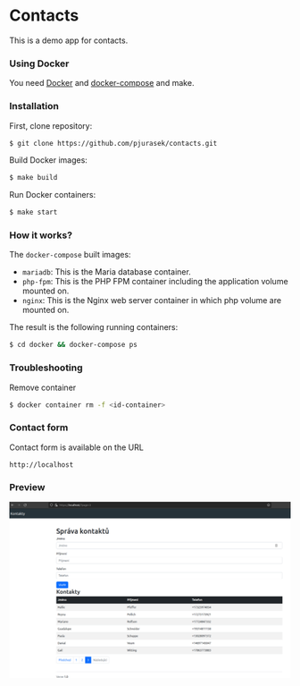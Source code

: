 # Contacts

This is a demo app for contacts.

### Using Docker

You need  [Docker](https://github.com/docker/docker) and  [docker-compose](https://github.com/docker/compose) and make.

### Installation

First, clone repository:

```bash
$ git clone https://github.com/pjurasek/contacts.git
```

Build Docker images:

```bash
$ make build
```

Run Docker containers:

```bash
$ make start
```

### How it works?

The `docker-compose` built images:
- `mariadb`: This is the Maria database container.
- `php-fpm`: This is the PHP FPM container including the application volume mounted on.
- `nginx`: This is the Nginx web server container in which php volume are mounted on.

The result is the following running containers:
```bash
$ cd docker && docker-compose ps
```

### Troubleshooting
Remove container
```bash
$ docker container rm -f <id-container>
```

### Contact form

Contact form is available on the URL

```
http://localhost
```

### Preview

<img src="https://raw.githubusercontent.com/pjurasek/contacts/master/symfony/docs/contacts-app.png" />
